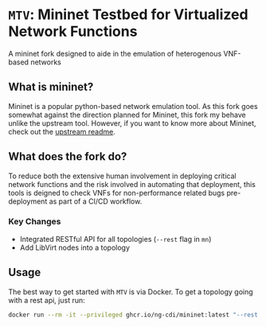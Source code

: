 `MTV`: Mininet Testbed for Virtualized Network Functions
========================================================

A mininet fork designed to aide in the emulation of heterogenous VNF-based networks


## What is mininet?

Mininet is a popular python-based network emulation tool. As this fork goes somewhat against the direction planned for Mininet, this fork my behave unlike the upstream tool. However, if you want to know more about Mininet, check out the [upstream readme](https://github.com/mininet/mininet/blob/master/README.md).

## What does the fork do?

To reduce both the extensive human involvement in deploying critical network functions and the risk involved in automating that deployment, this tools is deigned to check VNFs for non-performance related bugs pre-deployment as part of a CI/CD workflow.

### Key Changes

 - Integrated RESTful API for all topologies (`--rest` flag in `mn`)
 - Add LibVirt nodes into a topology

## Usage

The best way to get started with `MTV` is via Docker. To get a topology going with a rest api, just run:
```bash
docker run --rm -it --privileged ghcr.io/ng-cdi/mininet:latest "--rest --switch ovsk"
```
